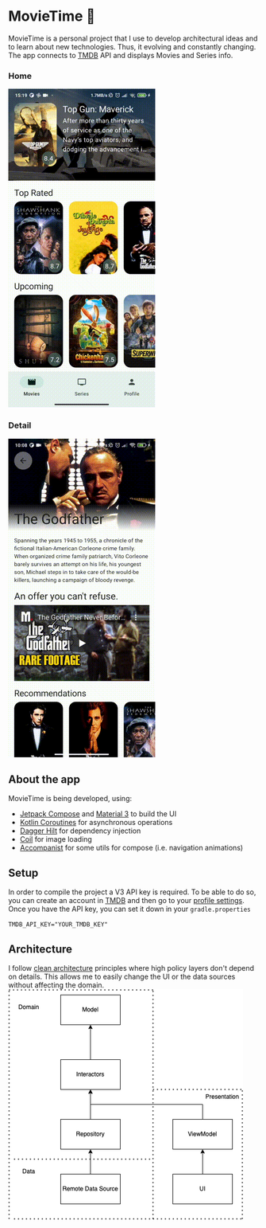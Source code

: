 # MovieTime 🎥

MovieTime is a personal project that I use to develop architectural ideas and to learn about new technologies. Thus, it evolving and constantly changing.
The app connects to [TMDB](https://www.themoviedb.org/) API and displays Movies and Series info.

### Home
![MovieTime Home](readme/MovieTimeHome.gif)        

### Detail
![MovieTime Detail](readme/MovieTimeDetail.gif)

## About the app
MovieTime is being developed, using:
* [Jetpack Compose](https://developer.android.com/jetpack/compose) and [Material 3](https://m3.material.io/) to build the UI
* [Kotlin Coroutines](https://kotlinlang.org/docs/coroutines-guide.html) for asynchronous operations
* [Dagger Hilt](https://dagger.dev/hilt/) for dependency injection
* [Coil](https://github.com/coil-kt/coil) for image loading
* [Accompanist](https://github.com/google/accompanist) for some utils for compose (i.e. navigation animations)

## Setup
In order to compile the project a V3 API key is required. To be able to do so, you can create an account in [TMDB](https://www.themoviedb.org/) and then go to your [profile settings](https://www.themoviedb.org/settings/api).
Once you have the API key, you can set it down in your `gradle.properties`
```
TMDB_API_KEY="YOUR_TMDB_KEY"
```

## Architecture
I follow [clean architecture](https://blog.cleancoder.com/uncle-bob/2012/08/13/the-clean-architecture.html) principles where high policy layers don't depend on details. 
This allows me to easily change the UI or the data sources without affecting the domain.
![Clean architecture](readme/architecture.png)
